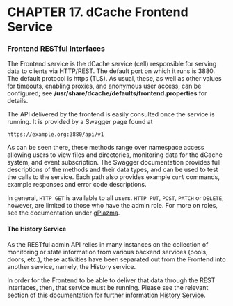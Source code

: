 CHAPTER 17. dCache Frontend Service
=====================================

### Frontend RESTful Interfaces

The Frontend service is the dCache service (cell) responsible for serving
data to clients via HTTP/REST.  The default port on which it runs is 3880.
The default protocol is https (TLS).  As usual, these, as well as other
values for timeouts, enabling proxies, and anonymous user access, can be
configured; see **/usr/share/dcache/defaults/frontend.properties** for
details.

The API delivered by the frontend is easily consulted once the service
is running.   It is provided by a Swagger page found at

    https://example.org:3880/api/v1

As can be seen there, these methods range over namespace access allowing users
to view files and directories, monitoring data for the dCache system, and
event subscription.   The Swagger documentation provides full descriptions of
the methods and their data types, and can be used to test the calls to the
service.  Each path also provides example `curl` commands, example responses
and error code descriptions.

In general, `HTTP GET` is available to all users.  `HTTP PUT`, `POST`, `PATCH`
or `DELETE`, however, are limited to those who have the admin role.  For
more on roles, see the documentation under [gPlazma](config-gplazma.md#roles).

#### The History Service

As the RESTful admin API relies in many instances on the collection of monitoring
or state information from various backend services (pools, doors, etc.), these
activities have been separated out from the Frontend into another service,
namely, the History service.

In order for the Frontend to be able to deliver that data through the REST
interfaces, then, that service must be running.  Please see the relevant
section of this documentation for further
information [History Service](config-history.md).
